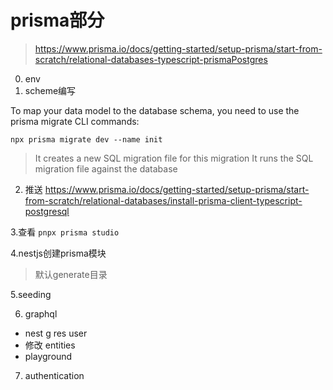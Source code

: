 # prisma部分

> https://www.prisma.io/docs/getting-started/setup-prisma/start-from-scratch/relational-databases-typescript-prismaPostgres

0. env
1. scheme编写

To map your data model to the database schema, you need to use the prisma migrate CLI commands:

`npx prisma migrate dev --name init`

> It creates a new SQL migration file for this migration
> It runs the SQL migration file against the database

2. 推送
   https://www.prisma.io/docs/getting-started/setup-prisma/start-from-scratch/relational-databases/install-prisma-client-typescript-postgresql

3.查看
`pnpx prisma studio`

4.nestjs创建prisma模块

> 默认generate目录

5.seeding


6. graphql

- nest g res user 
- 修改 entities
- playground


7. authentication

